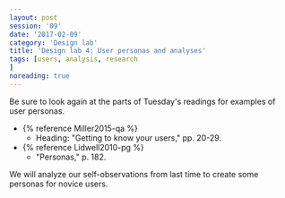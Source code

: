 ```yaml
--- 
layout: post 
session: '09' 
date: '2017-02-09' 
category: 'Design lab' 
title: 'Design lab 4: User personas and analyses' 
tags: [users, analysis, research			
] 
noreading: true
--- 
```


Be sure to look again at the parts of Tuesday's readings for examples of user personas. 

  - {% reference Miller2015-qa %}
    - Heading: "Getting to know your users," pp. 20-29. 
  - {% reference Lidwell2010-pg %}
    - "Personas," p. 182.

We will analyze our self-observations from last time to create some personas for novice users. 

<excerpt/>


 
